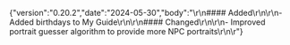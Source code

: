 {"version":"0.20.2","date":"2024-05-30","body":"\r\n#### Added\r\n\r\n- Added birthdays to My Guide\r\n\r\n####
Changed\r\n\r\n- Improved portrait guesser algorithm to provide more NPC portraits\r\n\r"}
